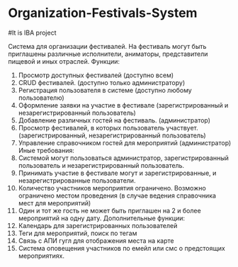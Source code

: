 # Organization-Festivals-System
#It is IBA project

Система для организации фестивалей.
На фестиваль могут быть приглашены различные исполнители, аниматоры, представители пищевой и иных отраслей.
Функции:
1.	Просмотр доступных фестивалей (доступно всем)
2.	CRUD фестивалей. (доступно только администратору)
3.	Регистрация пользователя в системе (доступно любому пользователю)
4.	Оформление заявки на участие в фестивале (зарегистрированный и незарегистрированный пользователь)
5.	Добавление различных гостей на фестиваль. (администратор)
6.	Просмотр фестивалей, в которых пользователь участвует. (зарегистрированный, незарегистрированный пользователь)
7.	Управление справочником гостей для мероприятий (администратор)
Иные требования:
1.	Системой могут пользоваться администратор, зарегистрированный пользователь и незарегистрированный пользователь.
2.	Принимать участие в фестивале могут и зарегистрированные, и незарегистрированные пользователи.
3.	Количество участников мероприятия ограничено. Возможно ограничено местом проведения (в случае ведения справочника мест для мероприятий)
4.	Один и тот же гость не может быть приглашен на 2 и более мероприятий на одну дату.
Дополнительные функции:
1.	Календарь для зарегистрированных пользователей
2.	Теги для мероприятий, поиск по тегам
3.	Связь с АПИ гугл для отображения места на карте
4.	Система оповещения участников по емейл или смс о предстоящих мероприятиях.

